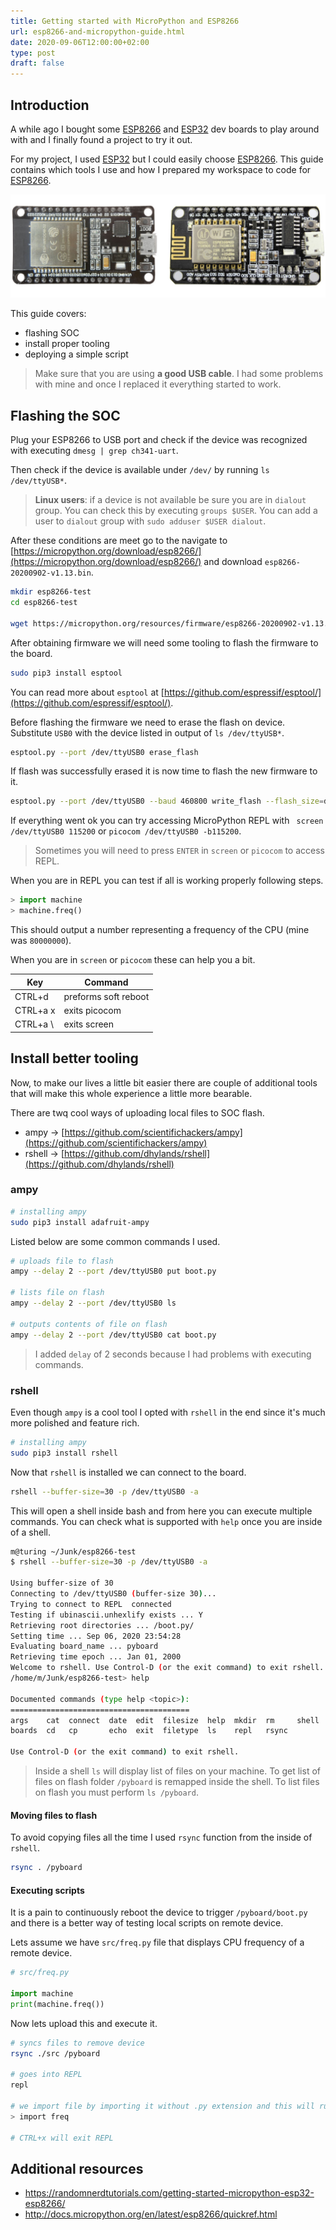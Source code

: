 ```yaml
---
title: Getting started with MicroPython and ESP8266
url: esp8266-and-micropython-guide.html
date: 2020-09-06T12:00:00+02:00
type: post
draft: false
---
```


## Introduction

A while ago I bought some
[ESP8266](https://www.espressif.com/en/products/socs/esp8266) and
[ESP32](https://www.espressif.com/en/products/socs/esp32) dev boards to play
around with and I finally found a project to try it out.

For my project, I used [ESP32](https://www.espressif.com/en/products/socs/esp32)
but I could easily choose
[ESP8266](https://www.espressif.com/en/products/socs/esp8266).  This guide
contains which tools I use and how I prepared my workspace to code for
[ESP8266](https://www.espressif.com/en/products/socs/esp8266).

![ESP8266 and ESP32 boards](/assets/posts/esp8366-micropython/boards.jpg)

This guide covers:

- flashing SOC
- install proper tooling
- deploying a simple script

> Make sure that you are using **a good USB cable**. I had some problems with
mine and once I replaced it everything started to work.

## Flashing the SOC

Plug your ESP8266 to USB port and check if the device was recognized with
executing `dmesg | grep ch341-uart`.

Then check if the device is available under `/dev/` by running `ls
/dev/ttyUSB*`.

> **Linux users**: if a device is not available be sure you are in `dialout`
> group. You can check this by executing `groups $USER`. You can add a user to
> `dialout` group with `sudo adduser $USER dialout`.

After these conditions are meet go to the navigate to
[https://micropython.org/download/esp8266/](https://micropython.org/download/esp8266/)
and download `esp8266-20200902-v1.13.bin`.

```sh
mkdir esp8266-test
cd esp8266-test

wget https://micropython.org/resources/firmware/esp8266-20200902-v1.13.bin
```

After obtaining firmware we will need some tooling to flash the firmware to the
board.

```sh
sudo pip3 install esptool
```

You can read more about `esptool` at
[https://github.com/espressif/esptool/](https://github.com/espressif/esptool/).

Before flashing the firmware we need to erase the flash on device. Substitute
`USB0` with the device listed in output of `ls /dev/ttyUSB*`.

```sh
esptool.py --port /dev/ttyUSB0 erase_flash
```

If flash was successfully erased it is now time to flash the new firmware to it.

```sh
esptool.py --port /dev/ttyUSB0 --baud 460800 write_flash --flash_size=detect 0 esp8266-20200902-v1.13.bin
```

If everything went ok you can try accessing MicroPython REPL with ` screen
/dev/ttyUSB0 115200` or `picocom /dev/ttyUSB0 -b115200`.

> Sometimes you will need to press `ENTER` in `screen` or `picocom` to access
> REPL.

When you are in REPL you can test if all is working properly following steps.

```py
> import machine
> machine.freq()
```

This should output a number representing a frequency of the CPU (mine was
`80000000`).

When you are in `screen` or `picocom` these can help you a bit.

| Key      | Command              |
| -------- | -------------------- |
| CTRL+d   | preforms soft reboot |
| CTRL+a x | exits picocom        |
| CTRL+a \ | exits screen         |


## Install better tooling

Now, to make our lives a little bit easier there are couple of additional tools
that will make this whole experience a little more bearable.

There are twq cool ways of uploading local files to SOC flash.

- ampy → [https://github.com/scientifichackers/ampy](https://github.com/scientifichackers/ampy)
- rshell → [https://github.com/dhylands/rshell](https://github.com/dhylands/rshell)

### ampy

```bash
# installing ampy
sudo pip3 install adafruit-ampy
```

Listed below are some common commands I used.

```bash
# uploads file to flash
ampy --delay 2 --port /dev/ttyUSB0 put boot.py

# lists file on flash
ampy --delay 2 --port /dev/ttyUSB0 ls

# outputs contents of file on flash
ampy --delay 2 --port /dev/ttyUSB0 cat boot.py
```

> I added `delay` of 2 seconds because I had problems with executing commands.

### rshell

Even though `ampy` is a cool tool I opted with `rshell` in the end since it's
much more polished and feature rich.

```bash
# installing ampy
sudo pip3 install rshell
```

Now that `rshell` is installed we can connect to the board.

```bash
rshell --buffer-size=30 -p /dev/ttyUSB0 -a
```

This will open a shell inside bash and from here you can execute multiple
commands. You can check what is supported with `help` once you are inside of a
shell.

```bash
m@turing ~/Junk/esp8266-test
$ rshell --buffer-size=30 -p /dev/ttyUSB0 -a

Using buffer-size of 30
Connecting to /dev/ttyUSB0 (buffer-size 30)...
Trying to connect to REPL  connected
Testing if ubinascii.unhexlify exists ... Y
Retrieving root directories ... /boot.py/
Setting time ... Sep 06, 2020 23:54:28
Evaluating board_name ... pyboard
Retrieving time epoch ... Jan 01, 2000
Welcome to rshell. Use Control-D (or the exit command) to exit rshell.
/home/m/Junk/esp8266-test> help

Documented commands (type help <topic>):
========================================
args    cat  connect  date  edit  filesize  help  mkdir  rm     shell
boards  cd   cp       echo  exit  filetype  ls    repl   rsync

Use Control-D (or the exit command) to exit rshell.
```

> Inside a shell `ls` will display list of files on your machine. To get list
> of files on flash folder `/pyboard` is remapped inside the shell. To list files
> on flash you must perform `ls /pyboard`.

#### Moving files to flash

To avoid copying files all the time I used `rsync` function from the inside of
`rshell`.

```bash
rsync . /pyboard
```

#### Executing scripts

It is a pain to continuously reboot the device to trigger `/pyboard/boot.py` and
there is a better way of testing local scripts on remote device.

Lets assume we have `src/freq.py` file that displays CPU frequency of a remote
device.

```py
# src/freq.py

import machine
print(machine.freq())
```

Now lets upload this and execute it.

```bash
# syncs files to remove device
rsync ./src /pyboard

# goes into REPL
repl

# we import file by importing it without .py extension and this will run the script
> import freq

# CTRL+x will exit REPL
```

## Additional resources

- https://randomnerdtutorials.com/getting-started-micropython-esp32-esp8266/
- http://docs.micropython.org/en/latest/esp8266/quickref.html
